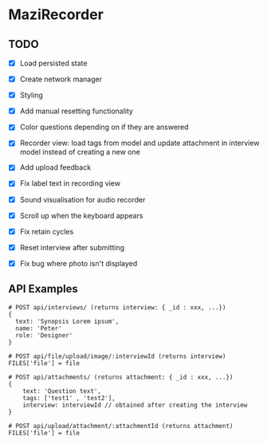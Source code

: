 # MaziRecorder

## TODO

* [x] Load persisted state
* [x] Create network manager
* [x] Styling
* [x] Add manual resetting functionality
* [x] Color questions depending on if they are answered
* [x] Recorder view: load tags from model and update attachment in interview model instead of creating a new one
* [x] Add upload feedback
* [x] Fix label text in recording view
* [x] Sound visualisation for audio recorder
* [x] Scroll up when the keyboard appears
* [x] Fix retain cycles
* [x] Reset interview after submitting
* [x] Fix bug where photo isn't displayed



## API Examples

```
# POST api/interviews/ (returns interview: { _id : xxx, ...})
{
  text: 'Synopsis Lorem ipsum',
  name: 'Peter'
  role: 'Designer'
}

# POST api/file/upload/image/:interviewId (returns interview)
FILES['file'] = file

# POST api/attachments/ (returns attachment: { _id : xxx, ...})
{
	text: 'Question text',
	tags: ['test1' , 'test2'],
	interview: interviewId // obtained after creating the interview
}

# POST api/upload/attachment/:attachmentId (returns attachment)
FILES['file'] = file

```
